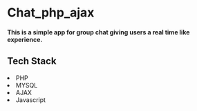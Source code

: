 # Chat_php_ajax
#### This is a simple app for group chat giving users a real time like experience.

## Tech Stack
<li>PHP</li>
<li>MYSQL</li>
<li>AJAX</li>
<li>Javascript</li>
